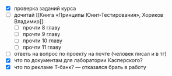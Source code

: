 - [x] проверка заданий курса
- [ ] дочитай [[Книга «Принципы Юнит-Тестирования», Хориков Владимир]]:
	- [ ] прочти 8 главу
	- [ ] прочти 9 главу
	- [ ] прочти 10 главу
	- [ ] прочти 11 главу
- [ ] ответь на вопрос по проекту на почте (человек писал и в тг)
- [x] что по документам для лаборатории Касперского?
- [x] что по рекламе Т-банк? — отказался брать в работу